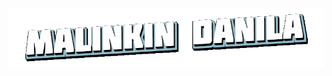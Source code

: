 [![Header](https://github.com/Borobeyka/borobeyka/blob/main/assets/logotype.gif)](https://github.com/Borobeyka)